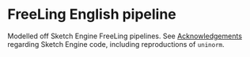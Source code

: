 # FreeLing English pipeline

Modelled off Sketch Engine FreeLing pipelines. See [Acknowledgements](/README.md) regarding Sketch Engine code, including reproductions of `uninorm`.
